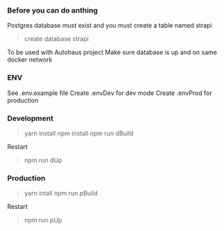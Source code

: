 
### Before you can do anthing

Postgres database must exist and you must create a table named strapi
> create database strapi

To be used with Autohaus project
Make sure database is up and on same docker network


### ENV

See .env.example file
Create .envDev for dev mode
Create .envProd for production

### Development
> yarn install
> npm install
> npm run dBuild

Restart

> npm run dUp

### Production
> yarn intall
> npm run pBuild

Restart

> npm run pUp
